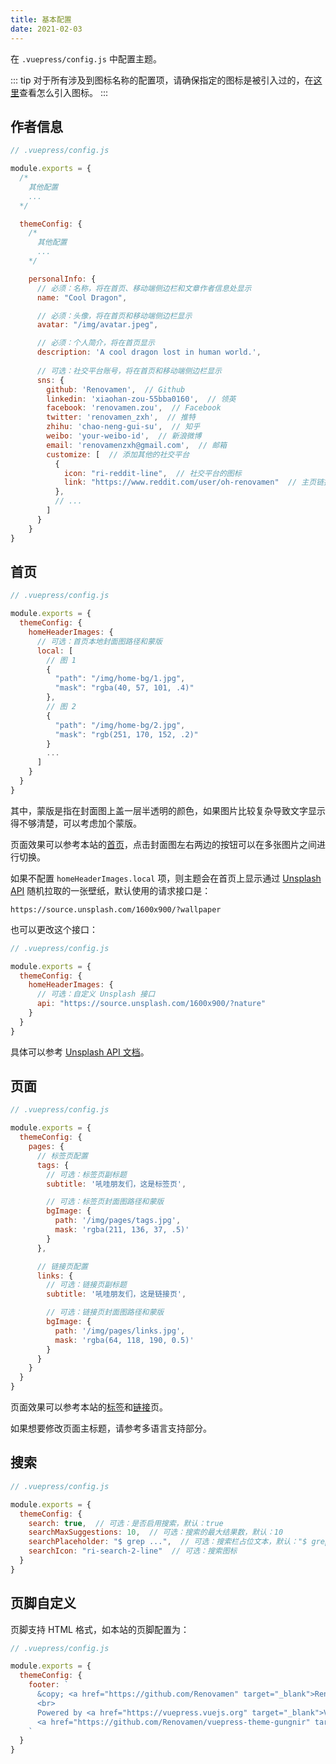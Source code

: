 ```yaml
---
title: 基本配置
date: 2021-02-03
---
```


在 `.vuepress/config.js` 中配置主题。

::: tip
对于所有涉及到图标名称的配置项，请确保指定的图标是被引入过的，在[这里](/zh/docs/advanced/icons/)查看怎么引入图标。
:::


## 作者信息

```js
// .vuepress/config.js

module.exports = {
  /*
    其他配置
    ...
  */

  themeConfig: {
    /*
      其他配置
      ...
    */

    personalInfo: {
      // 必须：名称，将在首页、移动端侧边栏和文章作者信息处显示
      name: "Cool Dragon",

      // 必须：头像，将在首页和移动端侧边栏显示
      avatar: "/img/avatar.jpeg",

      // 必须：个人简介，将在首页显示
      description: 'A cool dragon lost in human world.',
      
      // 可选：社交平台账号，将在首页和移动端侧边栏显示
      sns: {
        github: 'Renovamen',  // Github
        linkedin: 'xiaohan-zou-55bba0160',  // 领英
        facebook: 'renovamen.zou',  // Facebook
        twitter: 'renovamen_zxh',  // 推特
        zhihu: 'chao-neng-gui-su',  // 知乎
        weibo: 'your-weibo-id',  // 新浪微博
        email: 'renovamenzxh@gmail.com',  // 邮箱
        customize: [  // 添加其他的社交平台
          {
            icon: "ri-reddit-line",  // 社交平台的图标
            link: "https://www.reddit.com/user/oh-renovamen"  // 主页链接
          },
          // ...
        ]
      }
    }
}
```

## 首页

```js
// .vuepress/config.js

module.exports = {
  themeConfig: {
    homeHeaderImages: {
      // 可选：首页本地封面图路径和蒙版
      local: [
        // 图 1
        {
          "path": "/img/home-bg/1.jpg",
          "mask": "rgba(40, 57, 101, .4)"
        },
        // 图 2
        {
          "path": "/img/home-bg/2.jpg",
          "mask": "rgb(251, 170, 152, .2)"
        }
        ...
      ]
    }
  }
}
```

其中，蒙版是指在封面图上盖一层半透明的颜色，如果图片比较复杂导致文字显示得不够清楚，可以考虑加个蒙版。

页面效果可以参考本站的[首页](/)，点击封面图左右两边的按钮可以在多张图片之间进行切换。

如果不配置 `homeHeaderImages.local` 项，则主题会在首页上显示通过 [Unsplash API](https://source.unsplash.com/) 随机拉取的一张壁纸，默认使用的请求接口是：

```
https://source.unsplash.com/1600x900/?wallpaper
```

也可以更改这个接口：

```js
// .vuepress/config.js

module.exports = {
  themeConfig: {
    homeHeaderImages: {
      // 可选：自定义 Unsplash 接口
      api: "https://source.unsplash.com/1600x900/?nature"
    }
  }
}
```

具体可以参考 [Unsplash API 文档](https://source.unsplash.com/)。



## 页面

```js
// .vuepress/config.js

module.exports = {
  themeConfig: {
    pages: {
      // 标签页配置
      tags: {
        // 可选：标签页副标题
        subtitle: '吼哇朋友们，这是标签页',

        // 可选：标签页封面图路径和蒙版
        bgImage: {
          path: '/img/pages/tags.jpg',
          mask: 'rgba(211, 136, 37, .5)'
        }
      },

      // 链接页配置
      links: {
        // 可选：链接页副标题
        subtitle: '吼哇朋友们，这是链接页',

        // 可选：链接页封面图路径和蒙版
        bgImage: {
          path: '/img/pages/links.jpg',
          mask: 'rgba(64, 118, 190, 0.5)'
        }
      }
    }
  }
}
```

页面效果可以参考本站的[标签](/tags)和[链接](/links)页。

如果想要修改页面主标题，请参考多语言支持部分。


## 搜索

```js
// .vuepress/config.js

module.exports = {
  themeConfig: {
    search: true,  // 可选：是否启用搜索，默认：true
    searchMaxSuggestions: 10,  // 可选：搜索的最大结果数，默认：10
    searchPlaceholder: "$ grep ...",  // 可选：搜索栏占位文本，默认："$ grep ..."
    searchIcon: "ri-search-2-line"  // 可选：搜索图标
  }
}
```


## 页脚自定义

页脚支持 HTML 格式，如本站的页脚配置为：

```js
// .vuepress/config.js

module.exports = {
  themeConfig: {
    footer: `
      &copy; <a href="https://github.com/Renovamen" target="_blank">Renovamen</a> 2018-2021
      <br>
      Powered by <a href="https://vuepress.vuejs.org" target="_blank">VuePress</a> &
      <a href="https://github.com/Renovamen/vuepress-theme-gungnir" target="_blank">Gungnir</a>
    `
  }
}
```
